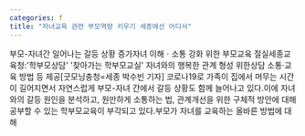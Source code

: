 ```yaml
---
categories: f
title: "자녀교육 관련 부모역량 키우기 세종에선 어디서"
---
```

부모-자녀간 일어나는 갈등 상황 증가자녀 이해ㆍ소통 강화 위한 부모교육 절실세종교육청:&#39;학부모상담&#39; &#39;찾아가는 학부모교실&#39; 자녀와의 행복한 관계 형성 위한상담 소통·교육 방법 등 제공[굿모닝충청=세종 박수빈 기자] 코로나19로 가족이 집에서 머무는 시간이 길어지면서 자연스럽게 부모-자녀 간에서 갈등 상황도 함께 늘어나고 있다.이에 자녀와의 갈등 원인을 분석하고, 원만하게 소통하는 법, 관계개선을 위한 구체적 방안에 대해 공부할 수 있는 학부모교육이 부각되고 있다.부모가 자녀를 교육하는 올바른 방법에 대해
